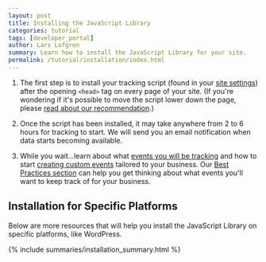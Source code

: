 ```yaml
---
layout: post
title: Installing the JavaScript Library
categories: tutorial
tags: [developer_portal]
author: Lars Lofgren
summary: Learn how to install the JavaScript Library for your site.
permalink: /tutorial/installation/index.html
---
```

1. The first step is to install your tracking script (found in your [site settings][settings]) after the opening `<head>` tag on every page of your site. (If you're wondering if it's possible to move the script lower down the page, please [read about our recommendation][top-v-bottom].)

2. Once the script has been installed, it may take anywhere from 2 to 6 hours for tracking to start. We will send you an email notification when data starts becoming available.

3. While you wait...learn about what [events you will be tracking][auto] and how to start [creating custom events][tutorial] tailored to your business. Our [Best Practices section][best-practices] can help you get thinking about what events you'll want to keep track of for your business.

## Installation for Specific Platforms

Below are more resources that will help you install the JavaScript Library on specific platforms, like WordPress.

{% include summaries/installation_summary.html %}

[settings]: https://app.kissmetrics.com/settings
[top-v-bottom]: /troubleshooting/top-vs-bottom
[auto]: /apis/javascript/javascript-settings.html
[tutorial]: /tutorial
[best-practices]: /best-practices